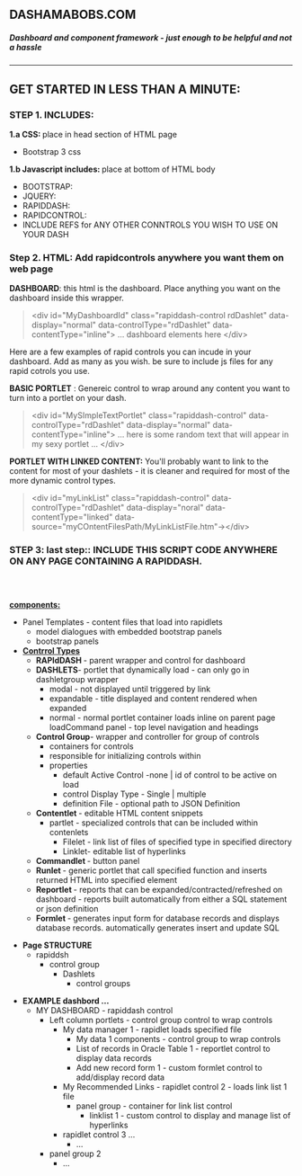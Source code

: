 <h2>	
DASHAMABOBS.COM </h2>

<h5><span class="note">Dashboard and component framework - <em>just enough to be helpful and not a hassle </em></span></h5>

<p> </p>

<hr />
<p> </p>

<h2>GET STARTED IN LESS THAN A MINUTE: </h2>

<h3><b>STEP 1. INCLUDES:</b></h3>
<p>
<b>1.a CSS: </b>place in head section of HTML page
</p>

<ul>
	<li>
	Bootstrap 3 css
	</li>
</ul>

<p>
<b>1.b Javascript includes: </b>place at bottom of HTML body

<ul>
	<li>BOOTSTRAP:</li>
	<li>JQUERY:</li>
	<li>RAPIDDASH:</li>
	<li>RAPIDCONTROL:</li>
	<li>INCLUDE REFS for ANY OTHER CONNTROLS YOU WISH TO USE ON YOUR DASH</li>
</ul>

</p>

<h3>Step 2. HTML: Add rapidcontrols anywhere you want them on web page</h3>

<p> </p>

<p>
	<b>DASHBOARD</b>: this html is the dashboard. Place anything you want on the dashboard inside this wrapper. 
<p>
<blockquote>
	
&lt;div id=&#34;MyDashboardId&#34; class=&#34;rapiddash-control rdDashlet&#34; data-display=&#34;normal&#34; data-controlType=&#34;rdDashlet&#34; data-contentType=&#34;inline&#34;&gt; ... dashboard elements here &lt;/div&gt;&#9;	
</blockquote>
</p>


<p>
<p>Here are a few examples of rapid controls you can incude in your dashboard. Add as many as you wish. be sure to include js files for any rapid cotrols you use.</p>

<p>
<b>BASIC PORTLET</b> : Genereic control to wrap around any content you want to turn into a portlet on your dash. 

<p>
<blockquote>
	&#10;&#9;&lt;div id=&#34;MySImpleTextPortlet&#34; class=&#34;rapiddash-control&#34; data-controlType=&#34;rdDashlet&#34; data-display=&#34;normal&#34; data-contentType=&#34;inline&#34;&gt;&#10;&#9;   ... here is some random text that will appear in my sexy portlet ...&#9;&lt;/div&gt;
</blockquote>
</p>
	
<b>PORTLET WITH LINKED CONTENT:</b> You'll probably want to link to the content for most of your dashlets - it is cleaner and required for most of the more dynamic control types.
<p>
<blockquote>
	&#9;&lt;div id=&#34;myLinkList&#34; class=&#34;rapiddash-control&#34; data-controlType=&#34;rdDashlet&#34; data-display=&#34;noral&#34; data-contentType=&#34;linked&#34; data-source=&#34;myCOntentFilesPath/MyLinkListFile.htm&#34;-&gt;&lt;/div&gt;
</blockquote>
</p>	

<h3>STEP 3: last step:</b>: INCLUDE THIS SCRIPT CODE ANYWHERE ON ANY PAGE CONTAINING A RAPIDDASH.</h3>

<code>
<script>
	
	$(document).ready(function(){
		rapidDash.init();
	}) ;
	
</script>
</code>


<p><strong><u>components:</u></strong></p>
<ul>
	<li><span class="name">Panel Templates - content files that load into rapidlets</span>
	<ul>
		<li><span class="name">model dialogues with embedded bootstrap panels</span></li>
		<li><span class="name">bootstrap panels</span></li>
	</ul>
	</li>
	<li><span class="name"><u><strong>Contrrol Types</strong></u></span>
	<ul>
		<li><span class="name"><strong>RAPIdDASH </strong>- parent wrapper and control for dashboard</span></li>
		<li><span class="name"><strong>DASHLETS</strong>- portlet that dynamically load - can only go in dashletgroup wrapper</span>
		<ul>
			<li><span class="name">modal - not displayed until triggered by link</span></li>
			<li><span class="name">expandable - title displayed and content rendered when expanded</span></li>
			<li><span class="name">normal - normal portlet container loads inline on parent page loadCommand panel - top level navigation and headings</span></li>
		</ul>
		</li>
		<li><span class="name"><strong>Control Group</strong>- wrapper and controller for group of controls</span>
		<ul>
			<li><span class="name">containers for controls</span></li>
			<li><span class="name">responsible for initializing controls within</span></li>
			<li><span class="name">properties</span>
			<ul>
				<li><span class="name">default Active Control -none | id of control to be active on load</span></li>
				<li><span class="name">control Display Type - Single | multiple</span></li>
				<li><span class="name">definition File - optional path to JSON Definition</span></li>
			</ul>
			</li>
		</ul>
		</li>
		<li><span class="name"><strong>Contentlet </strong>- editable HTML content snippets</span>
		<ul>
			<li><span class="name">partlet - specialized controls that can be included within contenlets</span>
			<ul>
				<li><span class="name">Filelet - link list of files of specified type in specified directory</span></li>
				<li><span class="name">Linklet- editable list of hyperlinks</span></li>
			</ul>
			</li>
		</ul>
		</li>
		<li><span class="name"><strong>Commandlet </strong>- button panel</span></li>
		<li><span class="name"><strong>Runlet </strong>- generic portlet that call specified function and inserts returned HTML into specified element</span></li>
		<li><span class="name"><strong>Reportlet </strong>- reports that can be expanded/contracted/refreshed on dashboard - reports built automatically from either a SQL statement or json definition</span></li>
		<li><span class="name"><strong>Formlet </strong>- generates input form for database records and displays database records. automatically generates insert and update SQL</span></li>
	</ul>
	</li>
</ul>

<p> </p>

<ul>
	<li><strong><span class="name">Page STRUCTURE</span></strong><ul><li><span class="name">rapiddsh </span>
<ul>
		<li><span class="name">control group</span>
<ul>
				<li><span class="name">Dashlets</span>
<ul>
				<li><span class="name">control groups</span></li>
				</ul>
				</li>
			</ul>
			</li>
		</ul>
		</li>
	</ul>
	</li>
</ul>

<p> </p>

<ul>
	<li><strong><span class="name">EXAMPLE dashbord ...</span></strong><ul>
		<li><span class="name">MY DASHBOARD - rapiddash control</span>
<ul><li><span class="name">Left column portlets - control group control to wrap controls</span>
<ul>
	<li><span class="name">My data manager 1 - rapidlet loads specified file</span>
<ul>
			<li><span class="name">My data 1 components - control group to wrap controls</span></li>
					<li><span class="name">List of records in Oracle Table 1 - reportlet control to display data records</span></li>
					<li><span class="name">Add new record form 1 - custom formlet control to add/display record data</span></li>
				</ul>
				</li>
				<li><span class="name">My Recommended Links - rapidlet control 2 - loads link list 1 file</span>
				<ul>
					<li><span class="name">panel group - container for link list control</span>
					<ul>
						<li><span class="name">linklist 1 - custom control to display and manage list of hyperlinks</span></li>
					</ul>
					</li>
				</ul>
				</li>
				<li><span class="name">rapidlet control 3 ...</span>
				<ul>
					<li><span class="name">...</span></li>
				</ul>
				</li>
			</ul>
			</li>
			<li><span class="name">panel group 2</span>
			<ul>
				<li><span class="name">...</span></li>
			</ul>
			</li>
		</ul>
		</li>
	</ul>
	</li>
</ul>

